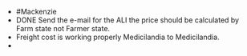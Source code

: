 - #Mackenzie
- DONE Send the e-mail for the ALI the price should be calculated by Farm state not Farmer state.
- Freight cost is working properly Medicilandia to Medicilandia.
-